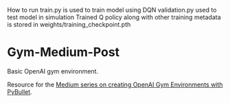 How to run
train.py is used to train model using DQN
validation.py used to test model in simulation
Trained Q policy along with other training metadata is stored in weights/training_checkpoint.pth

# Gym-Medium-Post
Basic OpenAI gym environment. 

Resource for the [Medium series on creating OpenAI Gym Environments with PyBullet](https://medium.com/@gerardmaggiolino/creating-openai-gym-environments-with-pybullet-part-1-13895a622b24). 
